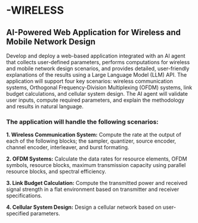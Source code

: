 # -WIRELESS
## **AI-Powered Web Application for Wireless and Mobile Network Design**

Develop and deploy a web-based application integrated with an AI agent that collects user-defined parameters, performs computations for wireless and mobile network design scenarios, and provides detailed, user-friendly explanations of the results using a Large Language Model (LLM) API. The application will support four key scenarios: wireless communication systems, Orthogonal Frequency-Division Multiplexing (OFDM) systems, link budget calculations, and cellular system design. The AI agent will validate user inputs, compute required parameters, and explain the methodology and results in natural language.

### **The application will handle the following scenarios:**
**1. Wireless Communication System:** Compute the rate at the output of each of the following blocks; the sampler, quantizer, source encoder, channel encoder, interleaver, and burst formating.

**2. OFDM Systems:** Calculate the data rates for resource elements, OFDM symbols, resource blocks, maximum transmission capacity using parallel resource blocks, and spectral efficiency.

**3. Link Budget Calculation:** Compute the transmitted power and received signal strength in a flat environment based on transmitter and receiver specifications.

**4. Cellular System Design:** Design a cellular network based on user-specified parameters.
